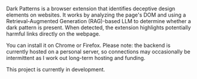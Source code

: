 Dark Patterns is a browser extension that identifies deceptive design elements on websites. It works by analyzing the page's DOM and using a Retrieval-Augmented Generation (RAG)-based LLM to determine whether a dark pattern is present. When detected, the extension highlights potentially harmful links directly on the webpage.

You can install it on Chrome or Firefox.
Please note: the backend is currently hosted on a personal server, so connections may occasionally be intermittent as I work out long-term hosting and funding.

This project is currently in development.
